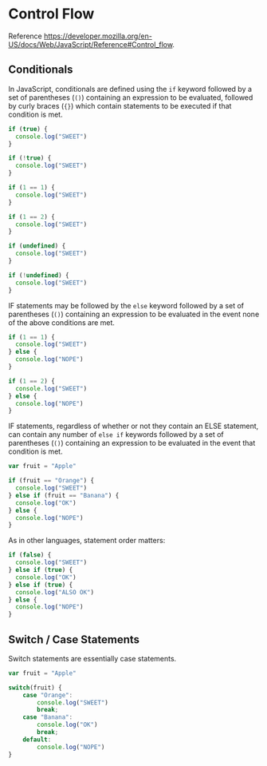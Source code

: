 # Control Flow

Reference https://developer.mozilla.org/en-US/docs/Web/JavaScript/Reference#Control_flow.

## Conditionals

In JavaScript, conditionals are defined using the `if` keyword followed by a set of parentheses (`()`) containing an expression to be evaluated, followed by curly braces (`{}`) which contain statements to be executed if that condition is met.

```` js
if (true) {
  console.log("SWEET")
}

if (!true) {
  console.log("SWEET")
}
````

```` js
if (1 == 1) {
  console.log("SWEET")
}

if (1 == 2) {
  console.log("SWEET")
}
````

```` js
if (undefined) {
  console.log("SWEET")
}

if (!undefined) {
  console.log("SWEET")
}

````

IF statements may be followed by the `else` keyword followed by a set of parentheses (`()`) containing an expression to be evaluated in the event none of the above conditions are met.

```` js
if (1 == 1) {
  console.log("SWEET")
} else {
  console.log("NOPE")
}

if (1 == 2) {
  console.log("SWEET")
} else {
  console.log("NOPE")
}
````

IF statements, regardless of whether or not they contain an ELSE statement, can contain any number of `else if` keywords followed by a set of parentheses (`()`) containing an expression to be evaluated in the event that condition is met.

```` js
var fruit = "Apple"

if (fruit == "Orange") {
  console.log("SWEET")
} else if (fruit == "Banana") {
  console.log("OK")
} else {
  console.log("NOPE")
}
````

As in other languages, statement order matters:

```` js
if (false) {
  console.log("SWEET")
} else if (true) {
  console.log("OK")
} else if (true) {
  console.log("ALSO OK")
} else {
  console.log("NOPE")
}
````

## Switch / Case Statements

Switch statements are essentially case statements.

```` js
var fruit = "Apple"

switch(fruit) {
    case "Orange":
        console.log("SWEET")
        break;
    case "Banana":
        console.log("OK")
        break;
    default:
        console.log("NOPE")
}
````
